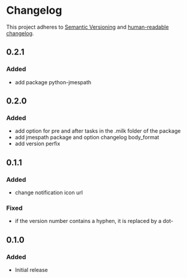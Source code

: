 # Changelog

This project adheres to [Semantic Versioning](https://semver.org/spec/v2.0.0.html)
and [human-readable changelog](https://keepachangelog.com/en/1.0.0/).

## 0.2.1

### Added

- add package python-jmespath

## 0.2.0

### Added

- add option for pre and after tasks in the .milk folder of the package
- add jmespath package and option changelog body_format
- add version perfix

## 0.1.1

### Added

- change notification icon url

### Fixed

- if the version number contains a hyphen, it is replaced by a dot-

## 0.1.0

### Added

- Initial release
